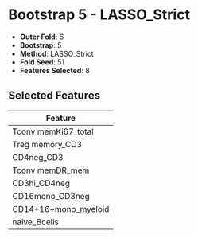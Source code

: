 # Bootstrap 5 - LASSO_Strict

- **Outer Fold**: 6
- **Bootstrap**: 5
- **Method**: LASSO_Strict
- **Fold Seed**: 51
- **Features Selected**: 8

## Selected Features

| Feature |
|---------|
| Tconv memKi67_total |
| Treg memory_CD3 |
| CD4neg_CD3 |
| Tconv memDR_mem |
| CD3hi_CD4neg |
| CD16mono_CD3neg |
| CD14+16+mono_myeloid |
| naive_Bcells |
